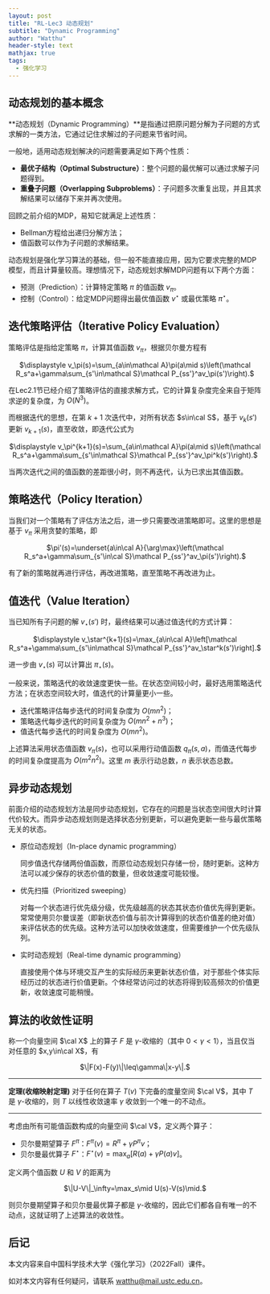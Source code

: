 ```yaml
---
layout: post
title: "RL-Lec3 动态规划"
subtitle: "Dynamic Programming"
author: "Watthu"
header-style: text
mathjax: true
tags:
  - 强化学习
---
```


## 动态规划的基本概念

**动态规划（Dynamic Programming）**是指通过把原问题分解为子问题的方式求解的一类方法，它通过记住求解过的子问题来节省时间。

一般地，适用动态规划解决的问题需要满足如下两个性质：

- **最优子结构（Optimal Substructure）**：整个问题的最优解可以通过求解子问题得到。
- **重叠子问题（Overlapping Subproblems）**：子问题多次重复出现，并且其求解结果可以储存下来并再次使用。

回顾之前介绍的MDP，易知它就满足上述性质：

- Bellman方程给出递归分解方法；
- 值函数可以作为子问题的求解结果。

动态规划是强化学习算法的基础，但一般不能直接应用，因为它要求完整的MDP模型，而且计算量较高。理想情况下，动态规划求解MDP问题有以下两个方面：

- 预测（Prediction）：计算特定策略 $\pi$ 的值函数 $v_\pi$。
- 控制（Control）：给定MDP问题得出最优值函数 $v^\star$ 或最优策略 $\pi^\star$。

## 迭代策略评估（Iterative Policy Evaluation）

策略评估是指给定策略 $\pi$，计算其值函数 $v_\pi$，根据贝尔曼方程有
<center>
$\displaystyle v_\pi(s)=\sum_{a\in\mathcal A}\pi(a\mid s)\left(\mathcal R_s^a+\gamma\sum_{s'\in\mathcal S}\mathcal P_{ss'}^av_\pi(s')\right).$
</center>

在Lec2.1节已经介绍了策略评估的直接求解方式，它的计算复杂度完全来自于矩阵求逆的复杂度，为 $O(N^3)$。

而根据迭代的思想，在第 $k+1$ 次迭代中，对所有状态 $s\in\cal S$，基于 $v_k(s')$ 更新 $v_{k+1}(s)$，直至收敛，即迭代公式为
<center>
$\displaystyle v_\pi^{k+1}(s)=\sum_{a\in\mathcal A}\pi(a\mid s)\left(\mathcal R_s^a+\gamma\sum_{s'\in\mathcal S}\mathcal P_{ss'}^av_\pi^k(s')\right).$
</center>

当两次迭代之间的值函数的差距很小时，则不再迭代，认为已求出其值函数。

## 策略迭代（Policy Iteration）

当我们对一个策略有了评估方法之后，进一步只需要改进策略即可。这里的思想是基于 $v_\pi$ 采用贪婪的策略，即
<center>
$\pi'(s)=\underset{a\in\cal A}{\arg\max}\left(\mathcal R_s^a+\gamma\sum_{s'\in\cal S}\mathcal P_{ss'}^av_\pi(s')\right).$
</center>

有了新的策略就再进行评估，再改进策略，直至策略不再改进为止。

## 值迭代（Value Iteration）

当已知所有子问题的解 $v_\star(s')$ 时，最终结果可以通过值迭代的方式计算：
<center>
$\displaystyle v_\star^{k+1}(s)=\max_{a\in\cal A}\left[\mathcal R_s^a+\gamma\sum_{s'\in\mathcal S}\mathcal P_{ss'}^av_\star^k(s')\right].$
</center>

进一步由 $v_\star(s)$ 可以计算出 $\pi_\star(s)$。

一般来说，策略迭代的收敛速度更快一些。在状态空间较小时，最好选用策略迭代方法；在状态空间较大时，值迭代的计算量更小一些。

- 迭代策略评估每步迭代的时间复杂度为 $O(mn^2)$；
- 策略迭代每步迭代的时间复杂度为 $O(mn^2+n^3)$；
- 值迭代每步迭代的时间复杂度为 $O(mn^2)$。

上述算法采用状态值函数 $v_\pi(s)$，也可以采用行动值函数 $q_\pi(s,a)$，而值迭代每步的时间复杂度提高为 $O(m^2n^2)$。这里 $m$ 表示行动总数，$n$ 表示状态总数。

## 异步动态规划

前面介绍的动态规划方法是同步动态规划，它存在的问题是当状态空间很大时计算代价较大。而异步动态规划则是选择状态分别更新，可以避免更新一些与最优策略无关的状态。

- 原位动态规划（In-place dynamic programming）

    同步值迭代存储两份值函数，而原位动态规划只存储一份，随时更新。这种方法可以减少保存的状态价值的数量，但收敛速度可能较慢。
    
- 优先扫描（Prioritized sweeping）

    对每一个状态进行优先级分级，优先级越高的状态其状态价值优先得到更新。常常使用贝尔曼误差（即新状态价值与前次计算得到的状态价值差的绝对值）来评估状态的优先级。这种方法可以加快收敛速度，但需要维护一个优先级队列。
    
- 实时动态规划（Real-time dynamic programming）

    直接使用个体与环境交互产生的实际经历来更新状态价值，对于那些个体实际经历过的状态进行价值更新。个体经常访问过的状态将得到较高频次的价值更新，收敛速度可能稍慢。

## 算法的收敛性证明

称一个向量空间 $\cal X$ 上的算子 $F$ 是 $\gamma$-收缩的（其中 $0<\gamma<1$），当且仅当对任意的 $x,y\in\cal X$，有
<center>
$\|F(x)-F(y)\|\leq\gamma\|x-y\|.$
</center>

---
**定理(收缩映射定理)** 对于任何在算子 $T(v)$ 下完备的度量空间 $\cal V$，其中 $T$ 是 $\gamma$-收缩的，则 $T$ 以线性收敛速率 $\gamma$ 收敛到一个唯一的不动点。

---

考虑由所有可能值函数构成的向量空间 $\cal V$，定义两个算子：

- 贝尔曼期望算子 $F^\pi$：$F^\pi(v)=R^\pi+\gamma P^\pi v$；
- 贝尔曼最优算子 $F^\star$：$F^\star(v)=\max_{a}[R(a)+\gamma P(a)v]$。

定义两个值函数 $U$ 和 $V$ 的距离为
<center>
$\|U-V\|_\infty=\max_s\mid U(s)-V(s)\mid.$
</center>

则贝尔曼期望算子和贝尔曼最优算子都是 $\gamma$-收缩的，因此它们都各自有唯一的不动点，这就证明了上述算法的收敛性。

## 后记

本文内容来自中国科学技术大学《强化学习》（2022Fall）课件。

如对本文内容有任何疑问，请联系 <watthu@mail.ustc.edu.cn>。